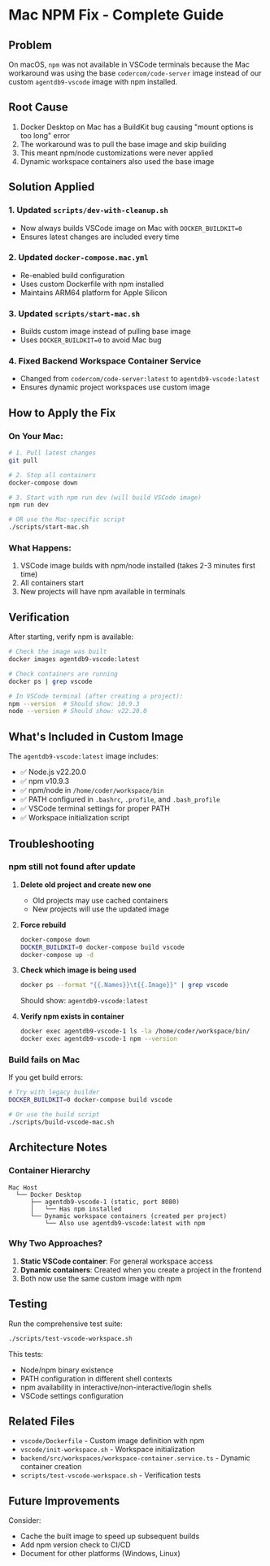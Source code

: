 # Mac NPM Fix - Complete Guide

## Problem
On macOS, `npm` was not available in VSCode terminals because the Mac workaround was using the base `codercom/code-server` image instead of our custom `agentdb9-vscode` image with npm installed.

## Root Cause
1. Docker Desktop on Mac has a BuildKit bug causing "mount options is too long" error
2. The workaround was to pull the base image and skip building
3. This meant npm/node customizations were never applied
4. Dynamic workspace containers also used the base image

## Solution Applied

### 1. Updated `scripts/dev-with-cleanup.sh`
- Now always builds VSCode image on Mac with `DOCKER_BUILDKIT=0`
- Ensures latest changes are included every time

### 2. Updated `docker-compose.mac.yml`
- Re-enabled build configuration
- Uses custom Dockerfile with npm installed
- Maintains ARM64 platform for Apple Silicon

### 3. Updated `scripts/start-mac.sh`
- Builds custom image instead of pulling base image
- Uses `DOCKER_BUILDKIT=0` to avoid Mac bug

### 4. Fixed Backend Workspace Container Service
- Changed from `codercom/code-server:latest` to `agentdb9-vscode:latest`
- Ensures dynamic project workspaces use custom image

## How to Apply the Fix

### On Your Mac:

```bash
# 1. Pull latest changes
git pull

# 2. Stop all containers
docker-compose down

# 3. Start with npm run dev (will build VSCode image)
npm run dev

# OR use the Mac-specific script
./scripts/start-mac.sh
```

### What Happens:
1. VSCode image builds with npm/node installed (takes 2-3 minutes first time)
2. All containers start
3. New projects will have npm available in terminals

## Verification

After starting, verify npm is available:

```bash
# Check the image was built
docker images agentdb9-vscode:latest

# Check containers are running
docker ps | grep vscode

# In VSCode terminal (after creating a project):
npm --version  # Should show: 10.9.3
node --version # Should show: v22.20.0
```

## What's Included in Custom Image

The `agentdb9-vscode:latest` image includes:
- ✅ Node.js v22.20.0
- ✅ npm v10.9.3
- ✅ npm/node in `/home/coder/workspace/bin`
- ✅ PATH configured in `.bashrc`, `.profile`, and `.bash_profile`
- ✅ VSCode terminal settings for proper PATH
- ✅ Workspace initialization script

## Troubleshooting

### npm still not found after update

1. **Delete old project and create new one**
   - Old projects may use cached containers
   - New projects will use the updated image

2. **Force rebuild**
   ```bash
   docker-compose down
   DOCKER_BUILDKIT=0 docker-compose build vscode
   docker-compose up -d
   ```

3. **Check which image is being used**
   ```bash
   docker ps --format "{{.Names}}\t{{.Image}}" | grep vscode
   ```
   Should show: `agentdb9-vscode:latest`

4. **Verify npm exists in container**
   ```bash
   docker exec agentdb9-vscode-1 ls -la /home/coder/workspace/bin/
   docker exec agentdb9-vscode-1 npm --version
   ```

### Build fails on Mac

If you get build errors:
```bash
# Try with legacy builder
DOCKER_BUILDKIT=0 docker-compose build vscode

# Or use the build script
./scripts/build-vscode-mac.sh
```

## Architecture Notes

### Container Hierarchy
```
Mac Host
  └── Docker Desktop
      ├── agentdb9-vscode-1 (static, port 8080)
      │   └── Has npm installed
      └── Dynamic workspace containers (created per project)
          └── Also use agentdb9-vscode:latest with npm
```

### Why Two Approaches?
1. **Static VSCode container**: For general workspace access
2. **Dynamic containers**: Created when you create a project in the frontend
3. Both now use the same custom image with npm

## Testing

Run the comprehensive test suite:
```bash
./scripts/test-vscode-workspace.sh
```

This tests:
- Node/npm binary existence
- PATH configuration in different shell contexts
- npm availability in interactive/non-interactive/login shells
- VSCode settings configuration

## Related Files

- `vscode/Dockerfile` - Custom image definition with npm
- `vscode/init-workspace.sh` - Workspace initialization
- `backend/src/workspaces/workspace-container.service.ts` - Dynamic container creation
- `scripts/test-vscode-workspace.sh` - Verification tests

## Future Improvements

Consider:
- Cache the built image to speed up subsequent builds
- Add npm version check to CI/CD
- Document for other platforms (Windows, Linux)
